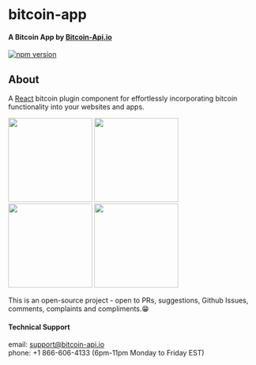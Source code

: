 # bitcoin-app

#### A Bitcoin App by [Bitcoin-Api.io](https://bitcoin-api.io)

[![npm version](https://badge.fury.io/js/bitcoin-app.svg)](https://badge.fury.io/js/bitcoin-app)


## About
A [React](https://reactjs.org/) bitcoin plugin component for effortlessly 
incorporating bitcoin functionality into your websites and apps.


<p float="left">
  <img src="https://bitcoin-api.s3.amazonaws.com/images/demo/app/app_screenshot_8.png" width="170" />
  <img src="https://bitcoin-api.s3.amazonaws.com/images/demo/app/app_screenshot_4.png" width="170" />
  <img src="https://bitcoin-api.s3.amazonaws.com/images/demo/app/app_screenshot_11.png" width="170" />
  <img src="https://bitcoin-api.s3.amazonaws.com/images/demo/app/app_screenshot_9.png" width="170" />
</p>


This is an open-source project - open to PRs, suggestions, Github Issues, comments, complaints and compliments.😁


#### Technical Support 
email: support@bitcoin-api.io  
phone: +1 866-606-4133 (6pm-11pm Monday to Friday EST)